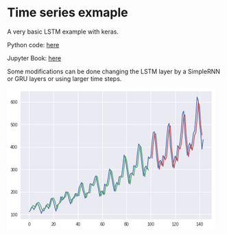 # Time series exmaple

A very basic LSTM example with keras. 

Python code: [here](1_time_series_lstm.py)

Jupyter Book: [here](1_time_series_lstm.ipynb)

Some modifications can be done changing the LSTM layer by a SimpleRNN or GRU layers or using larger time steps.

![Time Series](timeseries.png)
